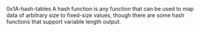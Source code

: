 0x1A-hash-tables
A hash function is any function that can be used to map data of arbitrary size to fixed-size values, though there are some hash functions that support variable length output.
